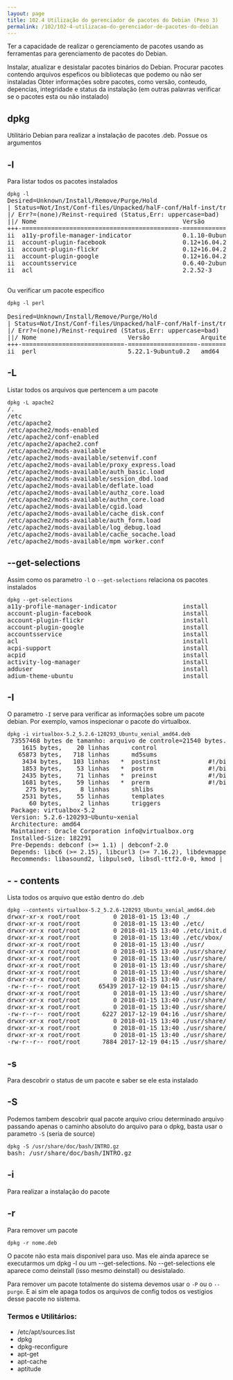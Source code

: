 ```yaml
---
layout: page
title: 102.4 Utilização do gerenciador de pacotes do Debian (Peso 3)
permalink: /102/102-4-utilizacao-do-gerenciador-de-pacotes-do-debian
---
```


Ter a capacidade de realizar o gerenciamento de pacotes usando as ferramentas para gerenciamento de pacotes do Debian.

Instalar, atualizar  e desistalar pacotes binários do Debian.
Procurar pacotes contendo arquivos espeficos ou bibliotecas que podemo ou não ser instaladas
Obter informações sobre pacotes, como versão, conteudo, depencias, integridade e status da instalação (em outras palavras verificar se o pacotes esta ou não instalado)


## dpkg

Utilitário Debian para realizar a instalação de pacotes .deb. Possue os argumentos

## -l

Para listar todos os pacotes instalados


<pre class="language-bash command-line">
<code>dpkg -l</code>
Desired=Unknown/Install/Remove/Purge/Hold
| Status=Not/Inst/Conf-files/Unpacked/halF-conf/Half-inst/trig-aWait/Trig-pend
|/ Err?=(none)/Reinst-required (Status,Err: uppercase=bad)
||/ Nome                                        Versão                                       Arquitectura Descrição
+++-===========================================-============================================-============-================================================================================
ii  a11y-profile-manager-indicator              0.1.10-0ubuntu3                              amd64        Accessibility Profile Manager - Unity desktop indicator
ii  account-plugin-facebook                     0.12+16.04.20160126-0ubuntu1                 all          GNOME Control Center account plugin for single signon - facebook
ii  account-plugin-flickr                       0.12+16.04.20160126-0ubuntu1                 all          GNOME Control Center account plugin for single signon - flickr
ii  account-plugin-google                       0.12+16.04.20160126-0ubuntu1                 all          GNOME Control Center account plugin for single signon
ii  accountsservice                             0.6.40-2ubuntu11.3                           amd64        query and manipulate user account information
ii  acl                                         2.2.52-3                                     amd64        Access control list utilities

</pre>

Ou verificar um pacote especifico

<pre class="language-bash command-line">
<code>dpkg -l perl</code>

Desired=Unknown/Install/Remove/Purge/Hold
| Status=Not/Inst/Conf-files/Unpacked/halF-conf/Half-inst/trig-aWait/Trig-pend
|/ Err?=(none)/Reinst-required (Status,Err: uppercase=bad)
||/ Nome                         Versão              Arquitectura        Descrição
+++-============================-===================-===================-=============================================================
ii  perl                         5.22.1-9ubuntu0.2   amd64               Larry Wall's Practical Extraction and Report Language
</pre>

## -L

Listar todos os arquivos que pertencem a um pacote



<pre class="language-bash command-line">
<code>dpkg -L apache2</code>
/.
/etc
/etc/apache2
/etc/apache2/mods-enabled
/etc/apache2/conf-enabled
/etc/apache2/apache2.conf
/etc/apache2/mods-available
/etc/apache2/mods-available/setenvif.conf
/etc/apache2/mods-available/proxy_express.load
/etc/apache2/mods-available/auth_basic.load
/etc/apache2/mods-available/session_dbd.load
/etc/apache2/mods-available/deflate.load
/etc/apache2/mods-available/authz_core.load
/etc/apache2/mods-available/authn_core.load
/etc/apache2/mods-available/cgid.load
/etc/apache2/mods-available/cache_disk.conf
/etc/apache2/mods-available/auth_form.load
/etc/apache2/mods-available/log_debug.load
/etc/apache2/mods-available/cache_socache.load
/etc/apache2/mods-available/mpm_worker.conf
</pre>

## --get-selections

Assim como os parametro `-l` o `--get-selections` relaciona os pacotes instalados


<pre class="language-bash command-line">
<code>dpkg --get-selections</code>
a11y-profile-manager-indicator                  install
account-plugin-facebook                         install
account-plugin-flickr                           install
account-plugin-google                           install
accountsservice                                 install
acl                                             install
acpi-support                                    install
acpid                                           install
activity-log-manager                            install
adduser                                         install
adium-theme-ubuntu                              install
</pre>

## -I

O parametro `-I` serve para verificar as informações sobre um pacote debian. Por exemplo, vamos inspecionar o pacote do virtualbox.

<pre class="language-bash command-line">
<code>dpkg -i virtualbox-5.2_5.2.6-120293_Ubuntu_xenial_amd64.deb</code>
 73557468 bytes de tamanho: arquivo de controle=21540 bytes.
    1615 bytes,    20 linhas      control              
   65873 bytes,   718 linhas      md5sums              
    3434 bytes,   103 linhas   *  postinst             #!/bin/sh
    1853 bytes,    53 linhas   *  postrm               #!/bin/sh
    2435 bytes,    71 linhas   *  preinst              #!/bin/bash
    1681 bytes,    59 linhas   *  prerm                #!/bin/sh
     275 bytes,     8 linhas      shlibs               
    2531 bytes,    55 linhas      templates            
      60 bytes,     2 linhas      triggers             
 Package: virtualbox-5.2
 Version: 5.2.6-120293~Ubuntu~xenial
 Architecture: amd64
 Maintainer: Oracle Corporation info@virtualbox.org
 Installed-Size: 182291
 Pre-Depends: debconf (>= 1.1) | debconf-2.0
 Depends: libc6 (>= 2.15), libcurl3 (>= 7.16.2), libdevmapper1.02.1 (>= 2:1.02.97), libfontconfig1 (>= 2.11.94), libfreetype6 (>= 2.2.1), libgcc1 (>= 1:3.4), libgl1-mesa-glx | libgl1, libglib2.0-0 (>= 2.12.0), libice6 (>= 1:1.0.0), libpng12-0 (>= 1.2.13-4), libsdl1.2debian (>= 1.2.11), libsm6, libssl1.0.0 (>= 1.0.0), libstdc++6 (>= 5.2), libvpx3 (>= 1.5.0), libx11-6, libx11-xcb1, libxcb1 (>= 1.8), libxcursor1 (>> 1.1.2), libxext6, libxinerama1, libxml2 (>= 2.7.4), libxmu6, libxrender1, libxt6, zlib1g (>= 1:1.1.4), psmisc, adduser
 Recommends: libasound2, libpulse0, libsdl-ttf2.0-0, kmod | kldutils | module-init-tools, linux
</pre>

## - - contents

Lista todos os arquivo que estão dentro do .deb

<pre class="language-bash command-line">
<code>dpkg --contents virtualbox-5.2_5.2.6-120293_Ubuntu_xenial_amd64.deb</code>
drwxr-xr-x root/root         0 2018-01-15 13:40 ./
drwxr-xr-x root/root         0 2018-01-15 13:40 ./etc/
drwxr-xr-x root/root         0 2018-01-15 13:40 ./etc/init.d/
drwxr-xr-x root/root         0 2018-01-15 13:40 ./etc/vbox/
drwxr-xr-x root/root         0 2018-01-15 13:40 ./usr/
drwxr-xr-x root/root         0 2018-01-15 13:40 ./usr/share/
drwxr-xr-x root/root         0 2018-01-15 13:40 ./usr/share/icons/
drwxr-xr-x root/root         0 2018-01-15 13:40 ./usr/share/icons/hicolor/
drwxr-xr-x root/root         0 2018-01-15 13:40 ./usr/share/icons/hicolor/scalable/
drwxr-xr-x root/root         0 2018-01-15 13:40 ./usr/share/icons/hicolor/scalable/apps/
-rw-r--r-- root/root     65439 2017-12-19 04:15 ./usr/share/icons/hicolor/scalable/apps/virtualbox.svg
drwxr-xr-x root/root         0 2018-01-15 13:40 ./usr/share/icons/hicolor/scalable/mimetypes/
drwxr-xr-x root/root         0 2018-01-15 13:40 ./usr/share/icons/hicolor/40x40/
drwxr-xr-x root/root         0 2018-01-15 13:40 ./usr/share/icons/hicolor/40x40/apps/
-rw-r--r-- root/root      6227 2017-12-19 04:16 ./usr/share/icons/hicolor/40x40/apps/virtualbox.png
drwxr-xr-x root/root         0 2018-01-15 13:40 ./usr/share/icons/hicolor/40x40/mimetypes/
drwxr-xr-x root/root         0 2018-01-15 13:40 ./usr/share/icons/hicolor/64x64/
drwxr-xr-x root/root         0 2018-01-15 13:40 ./usr/share/icons/hicolor/64x64/apps/
-rw-r--r-- root/root      7884 2017-12-19 04:15 ./usr/share/icons/hicolor/64x64/apps/virtualbox.png
</pre>

## -s

Para descobrir o status de um pacote e saber se ele esta instalado

## -S

Podemos tambem descobrir qual pacote arquivo criou determinado arquivo passando apenas o caminho absoluto do arquivo para o dpkg, basta usar o parametro `-S` (seria de source)

<pre class="language-bash command-line">
<code>dpkg -S /usr/share/doc/bash/INTRO.gz</code>
bash: /usr/share/doc/bash/INTRO.gz
</pre>

## -i

Para realizar a instalação do pacote

## -r

Para remover um pacote

<pre class="language-bash command-line">
<code>dpkg -r nome.deb</code>
</pre>


O pacote não esta mais disponivel para uso. Mas ele ainda aparece se executarmos um dpkg -l ou um --get-selections. No --get-selections ele aparece como deinstall (isso mesmo deinstall) ou desistalado.

Para remover um pacote totalmente do sistema devemos usar o `-P` ou o `--purge`. E ai sim ele apaga todos os arquivos de config todos os vestigios desse pacote no sistema.


### Termos e Utilitários:

* /etc/apt/sources.list
* dpkg
* dpkg-reconfigure
* apt-get
* apt-cache
* aptitude

